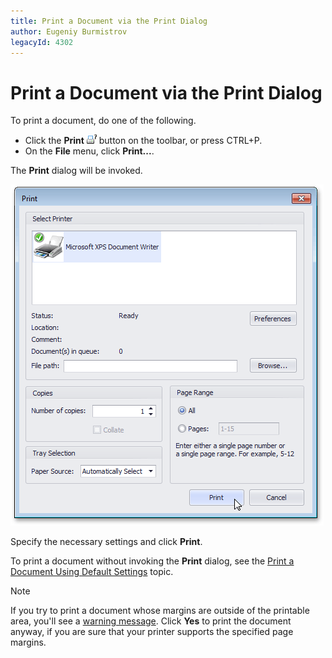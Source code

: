 ```yaml
---
title: Print a Document via the Print Dialog
author: Eugeniy Burmistrov
legacyId: 4302
---
```

# Print a Document via the Print Dialog
To print a document, do one of the following.
* Click the **Print** ![previewButtonPrint](../../../../images/img7261.png) button on the toolbar, or press CTRL+P.
* On the **File** menu, click **Print...**.

The **Print** dialog will be invoked.

![PrintDialog](../../../../images/img7296.png)

Specify the necessary settings and click **Print**.

To print a document without invoking the **Print** dialog, see the [Print a Document Using Default Settings](print-a-document-using-default-settings.md) topic.

 
> [!NOTE]
> If you try to print a document whose margins are outside of the printable area, you'll see a [warning message](../warnings-and-error-messages-in-print-preview.md). Click **Yes** to print the document anyway, if you are sure that your printer supports the specified page margins.